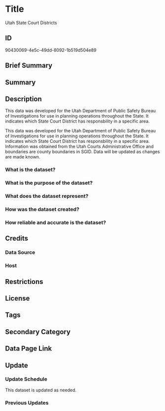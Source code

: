 # Title

Utah State Court Districts

## ID

90430069-4e5c-49dd-8092-1b519d504e89

## Brief Summary

## Summary

## Description

This data was developed for the Utah Department of Public Safety Bureau of Investigations for use in planning operations throughout the State. It indicates which State Court District has responsbility in a specific area.

This data was developed for the Utah Department of Public Safety Bureau of Investigations for use in planning operations throughout the State. It indicates which State Court District has responsbility in a specific area. Information was obtained from the Utah Courts Administrative Office and boundaries are county boundaries in SGID. Data will be updated as changes are made known.

### What is the dataset?

### What is the purpose of the dataset?

### What does the dataset represent?

### How was the dataset created?

### How reliable and accurate is the dataset?

## Credits

### Data Source

### Host

## Restrictions

## License

## Tags

## Secondary Category

## Data Page Link

## Update

### Update Schedule

This dataset is updated as needed.

### Previous Updates
